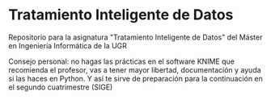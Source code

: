 # Tratamiento Inteligente de Datos
Repositorio para la asignatura "Tratamiento Inteligente de Datos" del Máster en Ingeniería Informática de la UGR

Consejo personal: no hagas las prácticas en el software KNIME que recomienda el profesor, vas a tener mayor libertad, documentación y ayuda si las haces en Python. Y así te sirve de preparación para la continuación en el segundo cuatrimestre (SIGE)